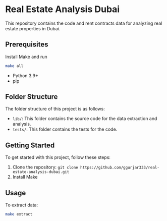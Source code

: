 # Real Estate Analysis Dubai

This repository contains the code and rent contracts data for analyzing real estate properties in Dubai.

## Prerequisites
Install Make and run
```bash
make all
```
- Python 3.9+
- pip

## Folder Structure

The folder structure of this project is as follows:

- `lib/`: This folder contains the source code for the data extraction and analysis.
- `tests/`: This folder contains the tests for the code.

## Getting Started

To get started with this project, follow these steps:

1. Clone the repository: `git clone https://github.com/ggurjar333/real-estate-analysis-dubai.git`
2. Install Make 

## Usage

To extract data:

```sh
make extract
``````